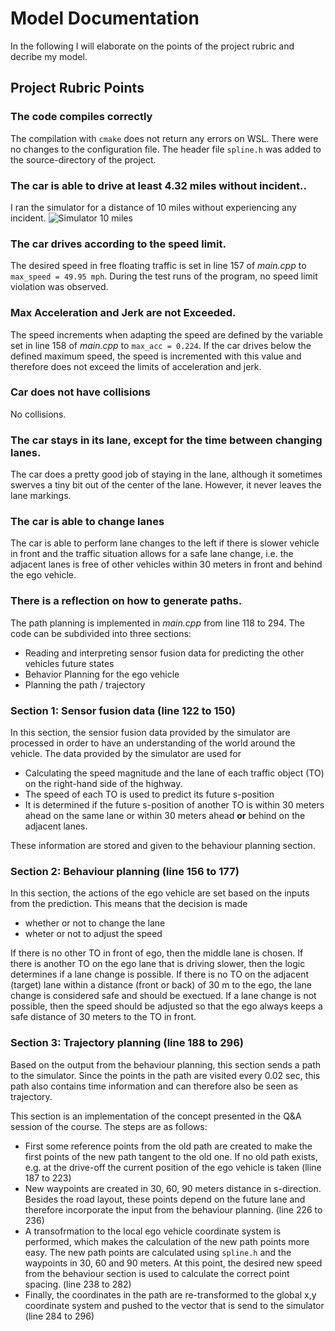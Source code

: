 # Model Documentation

In the following I will elaborate on the points of the project rubric and decribe my model.

## Project Rubric Points

### **The code compiles correctly**
The compilation with `cmake` does not return any errors on WSL. There were no changes to the configuration file. The header file `spline.h` was added to the source-directory of the project.

### **The car is able to drive at least 4.32 miles without incident..**
I ran the simulator for a distance of 10 miles without experiencing any incident. 
![Simulator 10 miles](./Unbenannt.PNG)

### **The car drives according to the speed limit.**
The desired speed in free floating traffic is set in line 157 of *main.cpp* to `max_speed = 49.95 mph`. During the test runs of the program, no speed limit violation was observed.

### **Max Acceleration and Jerk are not Exceeded.**
The speed increments when adapting the speed are defined by the variable set in line 158 of *main.cpp* to  `max_acc = 0.224`. If the car drives below the defined maximum speed, the speed is incremented with this value and therefore does not exceed the limits of acceleration and jerk.

### **Car does not have collisions**
No collisions.

### **The car stays in its lane, except for the time between changing lanes.**
The car does a pretty good job of staying in the lane, although it sometimes swerves a tiny bit out of the center of the lane. However, it never leaves the lane markings.

### **The car is able to change lanes**
The car is able to perform lane changes to the left if there is slower vehicle in front and the traffic situation allows for a safe lane change, i.e. the adjacent lanes is free of other vehicles within 30 meters in front and behind the ego vehicle.

### **There is a reflection on how to generate paths.**

The path planning is implemented in *main.cpp* from line 118 to 294.
The code can be subdivided into three sections:

* Reading and interpreting sensor fusion data for predicting the other vehicles future states
* Behavior Planning for the ego vehicle
* Planning the path / trajectory

### Section 1: Sensor fusion data (line 122 to 150)
In this section, the sensior fusion data provided by the simulator are processed in order to have an understanding of the world around the vehicle. The data provided by the simulator are used for

* Calculating the speed magnitude and the lane of each traffic object (TO) on the right-hand side of the highway. 
* The speed of each TO is used to predict its future s-position
* It is determined if the future s-position of another TO is within 30 meters ahead on the same lane or within 30 meters ahead **or** behind on the adjacent lanes.

These information are stored and given to the behaviour planning section.

### Section 2: Behaviour planning (line 156 to 177)
In this section, the actions of the ego vehicle are set based on the inputs from the prediction. This means that the decision is made

 * whether or not to change the lane
 * wheter or not to adjust the speed

 If there is no other TO in front of ego, then the middle lane is chosen. If there is another TO on the ego lane that is driving slower, then the logic determines if a lane change is possible. If there is no TO on the adjacent (target) lane within a distance (front or back) of 30 m to the ego, the lane change is considered safe and should be exectued. If a lane change is not possible, then the speed should be adjusted so that the ego always keeps a safe distance of 30 meters to the TO in front.

### Section 3: Trajectory planning (line 188 to 296)
Based on the output from the behaviour planning, this section sends a path to the simulator. Since the points in the path are visited every 0.02 sec, this path also contains time information and can therefore also be seen as trajectory.

This section is an implementation of the concept presented in the Q&A session of the course.
The steps are as follows:

* First some reference points from the old path are created to make the first points of the new path tangent to the old one. If no old path exists, e.g. at the drive-off the current position of the ego vehicle is taken (lline 187 to 223)
* New waypoints are created in 30, 60, 90 meters distance in s-direction. Besides the road layout, these points depend on the future lane and therefore incorporate the input from the behaviour planning. (line 226 to 236)
* A transofrmation to the local ego vehicle coordinate system is performed, which makes the calculation of the new path points more easy. The new path points are calculated using `spline.h` and the waypoints in 30, 60 and 90 meters. At this point, the desired new speed from the behaviour section is used to calculate the correct point spacing. (line 238 to 282)
* Finally, the coordinates in the path are re-transformed to the global x,y coordinate system and pushed to the vector that is send to the simulator (line 284 to 296)



